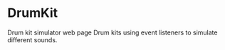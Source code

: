 # DrumKit
Drum kit simulator web page
Drum kits using event listeners to simulate different sounds.
